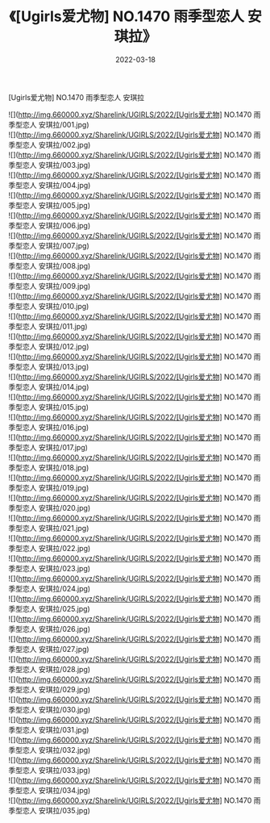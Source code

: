 ﻿---
layout: post
title:  《[Ugirls爱尤物] NO.1470 雨季型恋人 安琪拉》
date:   2022-03-18
img: http://img.660000.xyz/Sharelink/UGIRLS/2022/[Ugirls爱尤物] NO.1470 雨季型恋人 安琪拉/000.jpg
categories: [美女, 清纯, 唯美]
---

[Ugirls爱尤物] NO.1470 雨季型恋人 安琪拉

 ![](http://img.660000.xyz/Sharelink/UGIRLS/2022/[Ugirls爱尤物] NO.1470 雨季型恋人 安琪拉/001.jpg) <br>![](http://img.660000.xyz/Sharelink/UGIRLS/2022/[Ugirls爱尤物] NO.1470 雨季型恋人 安琪拉/002.jpg) <br>![](http://img.660000.xyz/Sharelink/UGIRLS/2022/[Ugirls爱尤物] NO.1470 雨季型恋人 安琪拉/003.jpg) <br>![](http://img.660000.xyz/Sharelink/UGIRLS/2022/[Ugirls爱尤物] NO.1470 雨季型恋人 安琪拉/004.jpg) <br>![](http://img.660000.xyz/Sharelink/UGIRLS/2022/[Ugirls爱尤物] NO.1470 雨季型恋人 安琪拉/005.jpg) <br>![](http://img.660000.xyz/Sharelink/UGIRLS/2022/[Ugirls爱尤物] NO.1470 雨季型恋人 安琪拉/006.jpg) <br>![](http://img.660000.xyz/Sharelink/UGIRLS/2022/[Ugirls爱尤物] NO.1470 雨季型恋人 安琪拉/007.jpg) <br>![](http://img.660000.xyz/Sharelink/UGIRLS/2022/[Ugirls爱尤物] NO.1470 雨季型恋人 安琪拉/008.jpg) <br>![](http://img.660000.xyz/Sharelink/UGIRLS/2022/[Ugirls爱尤物] NO.1470 雨季型恋人 安琪拉/009.jpg) <br>![](http://img.660000.xyz/Sharelink/UGIRLS/2022/[Ugirls爱尤物] NO.1470 雨季型恋人 安琪拉/010.jpg) <br>![](http://img.660000.xyz/Sharelink/UGIRLS/2022/[Ugirls爱尤物] NO.1470 雨季型恋人 安琪拉/011.jpg) <br>![](http://img.660000.xyz/Sharelink/UGIRLS/2022/[Ugirls爱尤物] NO.1470 雨季型恋人 安琪拉/012.jpg) <br>![](http://img.660000.xyz/Sharelink/UGIRLS/2022/[Ugirls爱尤物] NO.1470 雨季型恋人 安琪拉/013.jpg) <br>![](http://img.660000.xyz/Sharelink/UGIRLS/2022/[Ugirls爱尤物] NO.1470 雨季型恋人 安琪拉/014.jpg) <br>![](http://img.660000.xyz/Sharelink/UGIRLS/2022/[Ugirls爱尤物] NO.1470 雨季型恋人 安琪拉/015.jpg) <br>![](http://img.660000.xyz/Sharelink/UGIRLS/2022/[Ugirls爱尤物] NO.1470 雨季型恋人 安琪拉/016.jpg) <br>![](http://img.660000.xyz/Sharelink/UGIRLS/2022/[Ugirls爱尤物] NO.1470 雨季型恋人 安琪拉/017.jpg) <br>![](http://img.660000.xyz/Sharelink/UGIRLS/2022/[Ugirls爱尤物] NO.1470 雨季型恋人 安琪拉/018.jpg) <br>![](http://img.660000.xyz/Sharelink/UGIRLS/2022/[Ugirls爱尤物] NO.1470 雨季型恋人 安琪拉/019.jpg) <br>![](http://img.660000.xyz/Sharelink/UGIRLS/2022/[Ugirls爱尤物] NO.1470 雨季型恋人 安琪拉/020.jpg) <br>![](http://img.660000.xyz/Sharelink/UGIRLS/2022/[Ugirls爱尤物] NO.1470 雨季型恋人 安琪拉/021.jpg) <br>![](http://img.660000.xyz/Sharelink/UGIRLS/2022/[Ugirls爱尤物] NO.1470 雨季型恋人 安琪拉/022.jpg) <br>![](http://img.660000.xyz/Sharelink/UGIRLS/2022/[Ugirls爱尤物] NO.1470 雨季型恋人 安琪拉/023.jpg) <br>![](http://img.660000.xyz/Sharelink/UGIRLS/2022/[Ugirls爱尤物] NO.1470 雨季型恋人 安琪拉/024.jpg) <br>![](http://img.660000.xyz/Sharelink/UGIRLS/2022/[Ugirls爱尤物] NO.1470 雨季型恋人 安琪拉/025.jpg) <br>![](http://img.660000.xyz/Sharelink/UGIRLS/2022/[Ugirls爱尤物] NO.1470 雨季型恋人 安琪拉/026.jpg) <br>![](http://img.660000.xyz/Sharelink/UGIRLS/2022/[Ugirls爱尤物] NO.1470 雨季型恋人 安琪拉/027.jpg) <br>![](http://img.660000.xyz/Sharelink/UGIRLS/2022/[Ugirls爱尤物] NO.1470 雨季型恋人 安琪拉/028.jpg) <br>![](http://img.660000.xyz/Sharelink/UGIRLS/2022/[Ugirls爱尤物] NO.1470 雨季型恋人 安琪拉/029.jpg) <br>![](http://img.660000.xyz/Sharelink/UGIRLS/2022/[Ugirls爱尤物] NO.1470 雨季型恋人 安琪拉/030.jpg) <br>![](http://img.660000.xyz/Sharelink/UGIRLS/2022/[Ugirls爱尤物] NO.1470 雨季型恋人 安琪拉/031.jpg) <br>![](http://img.660000.xyz/Sharelink/UGIRLS/2022/[Ugirls爱尤物] NO.1470 雨季型恋人 安琪拉/032.jpg) <br>![](http://img.660000.xyz/Sharelink/UGIRLS/2022/[Ugirls爱尤物] NO.1470 雨季型恋人 安琪拉/033.jpg) <br>![](http://img.660000.xyz/Sharelink/UGIRLS/2022/[Ugirls爱尤物] NO.1470 雨季型恋人 安琪拉/034.jpg) <br>![](http://img.660000.xyz/Sharelink/UGIRLS/2022/[Ugirls爱尤物] NO.1470 雨季型恋人 安琪拉/035.jpg) <br>